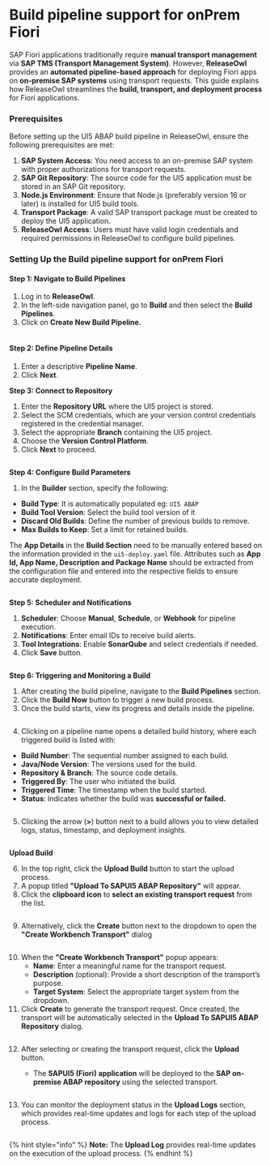 # Build pipeline support for onPrem Fiori

SAP Fiori applications traditionally require **manual transport management** via **SAP TMS (Transport Management System)**. However, **ReleaseOwl** provides an **automated pipeline-based approach** for deploying Fiori apps on **on-premise SAP systems** using transport requests. This guide explains how ReleaseOwl streamlines the **build, transport, and deployment process** for Fiori applications.

### Prerequisites <a href="#pdf-page-o5nrf0ske61dolpfer3i-prerequisites" id="pdf-page-o5nrf0ske61dolpfer3i-prerequisites"></a>

Before setting up the UI5 ABAP build pipeline in ReleaseOwl, ensure the following prerequisites are met:

1. **SAP System Access**: You need access to an on-premise SAP system with proper authorizations for transport requests.
2. **SAP Git Repository**: The source code for the UI5 application must be stored in an SAP Git repository.
3. **Node.js Environment**: Ensure that Node.js (preferably version 16 or later) is installed for UI5 build tools.
4. **Transport Package**: A valid SAP transport package must be created to deploy the UI5 application.
5. **ReleaseOwl Access**: Users must have valid login credentials and required permissions in ReleaseOwl to configure build pipelines.

### Setting Up the Build pipeline support for onPrem Fiori <a href="#pdf-page-o5nrf0ske61dolpfer3i-setting-up-the-build-pipeline-support-for-onprem-fiori" id="pdf-page-o5nrf0ske61dolpfer3i-setting-up-the-build-pipeline-support-for-onprem-fiori"></a>

#### **Step 1: Navigate to Build Pipelines**

1. Log in to **ReleaseOwl**.
2. In the left-side navigation panel, go to **Build** and then select the **Build Pipelines**.
3. Click on **Create New Build Pipeline.**

<figure><img src="../../../.gitbook/assets/image (3) (1) (1) (1) (1) (1) (1) (1) (1) (1).png" alt=""><figcaption></figcaption></figure>

#### **Step 2: Define Pipeline Details**

1. Enter a descriptive **Pipeline Name**.
2. Click **Next**.

**Step 3: Connect to Repository**

1. Enter the **Repository URL** where the UI5 project is stored.
2. Select the SCM credentials, which are your version control credentials registered in the credential manager.
3. Select the appropriate **Branch** containing the UI5 project.
4. Choose the **Version Control Platform**.
5. Click **Next** to proceed.

<figure><img src="../../../.gitbook/assets/image (4) (1) (1) (1) (1) (1) (1) (1) (1).png" alt=""><figcaption></figcaption></figure>

**Step 4: Configure Build Parameters**

1. In the **Builder** section, specify the following:

* **Build Type**: It is automatically populated eg: `UI5 ABAP`
* **Build Tool Version**: Select the build tool version of it
* **Discard Old Builds**: Define the number of previous builds to remove.
* **Max Builds to Keep**: Set a limit for retained builds.

The **App Details** in the **Build Section** need to be manually entered based on the information provided in the `ui5-deploy.yaml` file. Attributes such as **App Id, App Name, Description and Package Name** should be extracted from the configuration file and entered into the respective fields to ensure accurate deployment.

<figure><img src="../../../.gitbook/assets/image (5) (1) (1) (1) (1) (1) (1) (1).png" alt=""><figcaption></figcaption></figure>

**Step 5: Scheduler and Notifications**

1. **Scheduler**: Choose **Manual**, **Schedule**, or **Webhook** for pipeline execution.
2. **Notifications**: Enter email IDs to receive build alerts.
3. **Tool Integrations**: Enable **SonarQube** and select credentials if needed.
4. Click **Save** button.

<figure><img src="../../../.gitbook/assets/image (6) (1) (1) (1) (1) (1).png" alt=""><figcaption></figcaption></figure>

**Step 6: Triggering and Monitoring a Build**

1. After creating the build pipeline, navigate to the **Build Pipelines** section.
2. Click the **Build Now** button to trigger a new build process.
3. Once the build starts, view its progress and details inside the pipeline.

<figure><img src="../../../.gitbook/assets/image (8) (1) (1) (1) (1).png" alt=""><figcaption></figcaption></figure>

4. Clicking on a pipeline name opens a detailed build history, where each triggered build is listed with:

* **Build Number**: The sequential number assigned to each build.
* **Java/Node Version**: The versions used for the build.
* **Repository & Branch**: The source code details.
* **Triggered By**: The user who initiated the build.
* **Triggered Time**: The timestamp when the build started.
* **Status**: Indicates whether the build was **successful or failed.**&#x20;

<figure><img src="../../../.gitbook/assets/image (9) (1) (1) (1).png" alt=""><figcaption></figcaption></figure>

5. Clicking the arrow (**>**) button next to a build allows you to view detailed logs, status, timestamp, and deployment insights.

<figure><img src="../../../.gitbook/assets/image (39).png" alt=""><figcaption></figcaption></figure>

**Upload Build**

6. In the top right, click the **Upload Build** button to start the upload process.
7. A popup titled **"Upload To SAPUI5 ABAP Repository"** will appear.
8. Click the **clipboard icon** to **select an existing transport request** from the list.

<figure><img src="../../../.gitbook/assets/image (1370).png" alt=""><figcaption></figcaption></figure>

9. Alternatively, click the **Create** button next to the dropdown to open the **"Create Workbench Transport"** dialog

<figure><img src="../../../.gitbook/assets/image (36).png" alt=""><figcaption></figcaption></figure>

10. When the **"Create Workbench Transport"** popup appears:
    * **Name**: Enter a meaningful name for the transport request.
    * **Description** (optional): Provide a short description of the transport’s purpose.
    * **Target System**: Select the appropriate target system from the dropdown.
11. Click **Create** to generate the transport request. Once created, the transport will be automatically selected in the **Upload To SAPUI5 ABAP Repository** dialog.

<figure><img src="../../../.gitbook/assets/image (38).png" alt=""><figcaption></figcaption></figure>

12. After selecting or creating the transport request, click the **Upload** button.

    * The **SAPUI5 (Fiori) application** will be deployed to the **SAP on-premise ABAP repository** using the selected transport.



<figure><img src="../../../.gitbook/assets/image (1372).png" alt=""><figcaption></figcaption></figure>

13. You can monitor the deployment status in the **Upload Logs** section, which provides real-time updates and logs for each step of the upload process.

<figure><img src="../../../.gitbook/assets/image (1373).png" alt=""><figcaption></figcaption></figure>

{% hint style="info" %}
**Note:** The **Upload Log** provides real-time updates on the execution of the upload process.
{% endhint %}
